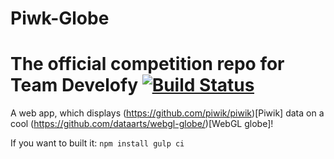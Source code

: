 # Piwk-Globe
The official competition repo for Team Develofy
[![Build Status](https://magnum.travis-ci.com/staticshowdown/ss15-develofy.svg?token=ZGdBtA7DTbNrxJzxoRUW&branch=master)](https://magnum.travis-ci.com/staticshowdown/ss15-develofy)
===

A web app, which displays (https://github.com/piwik/piwik)[Piwik] data on a cool (https://github.com/dataarts/webgl-globe/)[WebGL globe]!

If you want to built it:
`
npm install
gulp ci
`